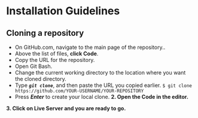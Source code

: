 # Installation Guidelines


##  Cloning a repository
- On GitHub.com, navigate to the main page of the repository..
-  Above the list of files, **click  Code**. 
- Copy the URL for the repository.
- Open Git Bash.
- Change the current working directory to the location where you want the cloned directory.
- Type ***`git clone`***, and then paste the URL you copied earlier.
`$ git clone https://github.com/YOUR-USERNAME/YOUR-REPOSITORY`
- Press  ***Enter***  to create your local clone.
**2. Open the Code in the editor.**

**3.  Click on  Live Server and you are ready to go.** 


